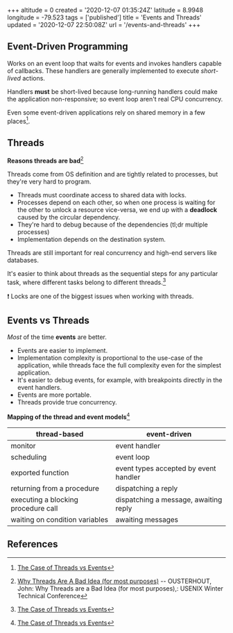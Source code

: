 +++
altitude = 0
created = '2020-12-07 01:35:24Z'
latitude = 8.9948
longitude = -79.523
tags = ['published']
title = 'Events and Threads'
updated = '2020-12-07 22:50:08Z'
url = '/events-and-threads'
+++

## Event-Driven Programming

Works on an event loop that waits for events and invokes handlers capable of callbacks. These handlers are generally implemented to execute *short-lived* actions.

Handlers **must** be short-lived because long-running handlers could make the application non-responsive; so event loop aren't real CPU concurrency.

Even some event-driven applications rely on shared memory in a few places[^1].

## Threads

**Reasons threads are bad**[^2]

Threads come from OS definition and are tightly related to processes, but they're very hard to program.

* Threads must coordinate access to shared data with locks.
* Processes depend on each other, so when one process is waiting for the other to unlock a resource vice-versa, we end up with a **deadlock** caused by the circular dependency.
* They're hard to debug because of the dependencies (tl;dr multiple processes)
* Implementation depends on the destination system.

Threads are still important for real concurrency and high-end servers like databases.

It's easier to think about threads as the sequential steps for any particular task, where different tasks belong to different threads.[^1]

:exclamation: Locks are one of the biggest issues when working with threads.

## Events vs Threads

*Most* of the time **events** are better.

* Events are easier to implement.
* Implementation complexity is proportional to the use-case of the application, while threads face the full complexity even for the simplest application.
* It's easier to debug events, for example, with breakpoints directly in the event handlers.
* Events are more portable.
* Threads provide true concurrency.

**Mapping of the thread and event models**[^1]

|**thread-based**|**event-driven**|
|------------|------------|
|monitor|event handler|
|scheduling|event loop|
|exported function|event types accepted by event handler|
|returning from a procedure|dispatching a reply|
|executing a blocking procedure call|dispatching a message, awaiting reply|
|waiting on condition variables|awaiting messages|

## References

[^1]: [The Case of Threads vs Events](https://berb.github.io/diploma-thesis/original/043_threadsevents.html)
[^2]: [Why Threads Are A Bad Idea (for most purposes)](https://web.stanford.edu/~ouster/cgi-bin/papers/threads.pdf) -- OUSTERHOUT, John: Why Threads are a Bad Idea (for most purposes),: USENIX Winter Technical Conference
